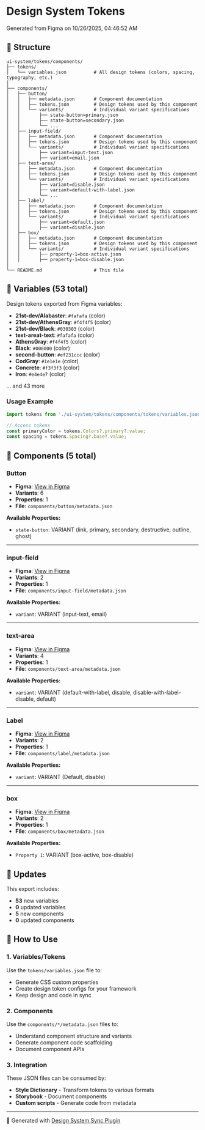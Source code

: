 # Design System Tokens

Generated from Figma on 10/26/2025, 04:46:52 AM

## 📁 Structure

```
ui-system/tokens/components/
├── tokens/
│   └── variables.json          # All design tokens (colors, spacing, typography, etc.)
│
├── components/
│   ├── button/
│   │   ├── metadata.json       # Component documentation
│   │   ├── tokens.json         # Design tokens used by this component
│   │   └── variants/           # Individual variant specifications
│   │       ├── state-button=primary.json
│   │       ├── state-button=secondary.json
│   │       └── ...
│   ├── input-field/
│   │   ├── metadata.json       # Component documentation
│   │   ├── tokens.json         # Design tokens used by this component
│   │   └── variants/           # Individual variant specifications
│   │       ├── variant=input-text.json
│   │       ├── variant=email.json
│   ├── text-area/
│   │   ├── metadata.json       # Component documentation
│   │   ├── tokens.json         # Design tokens used by this component
│   │   └── variants/           # Individual variant specifications
│   │       ├── variant=disable.json
│   │       ├── variant=default-with-label.json
│   │       └── ...
│   ├── label/
│   │   ├── metadata.json       # Component documentation
│   │   ├── tokens.json         # Design tokens used by this component
│   │   └── variants/           # Individual variant specifications
│   │       ├── variant=default.json
│   │       ├── variant=disable.json
│   ├── box/
│   │   ├── metadata.json       # Component documentation
│   │   ├── tokens.json         # Design tokens used by this component
│   │   └── variants/           # Individual variant specifications
│   │       ├── property-1=box-active.json
│   │       ├── property-1=box-disable.json
│
└── README.md                   # This file
```

## 🎨 Variables (53 total)

Design tokens exported from Figma variables:

- **21st-dev/Alabaster**: `#fafafa` (color)
- **21st-dev/AthensGray**: `#f4f4f5` (color)
- **21st-dev/Black**: `#030303` (color)
- **text-areat-text**: `#fafafa` (color)
- **AthensGray**: `#f4f4f5` (color)
- **Black**: `#000000` (color)
- **second-button**: `#ef231ccc` (color)
- **CodGray**: `#1e1e1e` (color)
- **Concrete**: `#f3f3f3` (color)
- **Iron**: `#e4e4e7` (color)

... and 43 more

### Usage Example

```javascript
import tokens from './ui-system/tokens/components/tokens/variables.json';

// Access tokens
const primaryColor = tokens.Colors?.primary?.value;
const spacing = tokens.Spacing?.base?.value;
```

## 🧩 Components (5 total)

### Button

- **Figma**: [View in Figma](https://www.figma.com/file/undefined?node-id=56:23)
- **Variants**: 6
- **Properties**: 1
- **File**: `components/button/metadata.json`

**Available Properties:**
- `state-button`: VARIANT (link, primary, secondary, destructive, outline, ghost)

---

### input-field

- **Figma**: [View in Figma](https://www.figma.com/file/undefined?node-id=67:112)
- **Variants**: 2
- **Properties**: 1
- **File**: `components/input-field/metadata.json`

**Available Properties:**
- `variant`: VARIANT (input-text, email)

---

### text-area

- **Figma**: [View in Figma](https://www.figma.com/file/undefined?node-id=72:111)
- **Variants**: 4
- **Properties**: 1
- **File**: `components/text-area/metadata.json`

**Available Properties:**
- `variant`: VARIANT (default-with-label, disable, disable-with-label-disable, default)

---

### Label

- **Figma**: [View in Figma](https://www.figma.com/file/undefined?node-id=72:122)
- **Variants**: 2
- **Properties**: 1
- **File**: `components/label/metadata.json`

**Available Properties:**
- `variant`: VARIANT (Default, disable)

---

### box

- **Figma**: [View in Figma](https://www.figma.com/file/undefined?node-id=72:161)
- **Variants**: 2
- **Properties**: 1
- **File**: `components/box/metadata.json`

**Available Properties:**
- `Property 1`: VARIANT (box-active, box-disable)


## 🔄 Updates

This export includes:
- **53** new variables
- **0** updated variables
- **5** new components
- **0** updated components

## 📖 How to Use

### 1. Variables/Tokens

Use the `tokens/variables.json` file to:
- Generate CSS custom properties
- Create design token configs for your framework
- Keep design and code in sync

### 2. Components

Use the `components/*/metadata.json` files to:
- Understand component structure and variants
- Generate component code scaffolding
- Document component APIs

### 3. Integration

These JSON files can be consumed by:
- **Style Dictionary** - Transform tokens to various formats
- **Storybook** - Document components
- **Custom scripts** - Generate code from metadata

---

🤖 Generated with [Design System Sync Plugin](https://github.com/your-repo)
